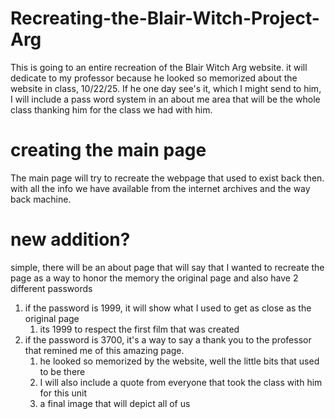 # Recreating-the-Blair-Witch-Project-Arg
This is going to an entire recreation of the Blair Witch Arg website. it will dedicate to my professor because he looked so memorized about the website in class, 10/22/25. If he one day see's it, which I might send to him, I will include a pass word system in an about me area that will be the whole class thanking him for the class we had with him.

# creating the main page
The main page will try to recreate the webpage that used to exist back then. with all the info we have available from the internet archives and the way back machine.

# new addition?
simple, there will be an about page that will say that I wanted to recreate the page as a way to honor the memory the original page and also have 2 different passwords
1. if the password is 1999, it will show what I used to get as close as the original page
   1. its 1999 to respect the first film that was created
2. if the password is 3700, it's a way to say a thank you to the professor that remined me of this amazing page.
   1. he looked so memorized by the website, well the little bits that used to be there
   2. I will also include a quote from everyone that took the class with him for this unit
   3. a final image that will depict all of us